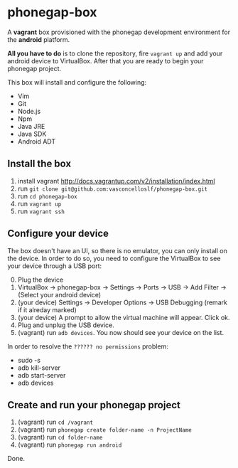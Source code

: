 # phonegap-box #

A **vagrant** box provisioned with the phonegap development environment for the **android** platform.

**All you have to do** is to clone the repository, fire `vagrant up` and add your android device to VirtualBox. After that you are ready to begin your phonegap project.

This box will install and configure the following:

* Vim
* Git
* Node.js
* Npm
* Java JRE
* Java SDK
* Android ADT

## Install the box ##

1. install vagrant http://docs.vagrantup.com/v2/installation/index.html
2. run `git clone git@github.com:vasconcelloslf/phonegap-box.git`
3. run `cd phonegap-box`
3. run `vagrant up`
4. run `vagrant ssh`

## Configure your device ##

The box doesn't have an UI, so there is no emulator, you can only install on the device. In order to do so, you need to configure the VirtualBox to see your device through a USB port:

0. Plug the device
1. VirtualBox -> phonegap-box -> Settings -> Ports -> USB -> Add Filter -> (Select your android device)
2. (your device) Settings -> Developer Options -> USB Debugging (remark if it alreday marked)
3. (your device) A prompt to allow the virtual machine will appear. Click ok.
4. Plug and unplug the USB device.
5. (vagrant) run `adb devices`. You now should see your device on the list. 

In order to resolve the `?????? no permissions` problem:

* sudo -s
* adb kill-server
* adb start-server
* adb devices

## Create and run your phonegap project ##

1. (vagrant) run `cd /vagrant`
2. (vagrant) run `phonegap create folder-name -n ProjectName`
3. (vagrant) run `cd folder-name`
4. (vagrant) run `phonegap run android`

Done.

